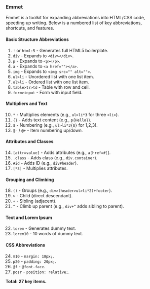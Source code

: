### Emmet
Emmet is a toolkit for expanding abbreviations into HTML/CSS code, speeding up writing. Below is a numbered list of key abbreviations, shortcuts, and features.

#### Basic Structure Abbreviations
1. `!` or `html:5` - Generates full HTML5 boilerplate.
2. `div` - Expands to `<div></div>`.
3. `p` - Expands to `<p></p>`.
4. `a` - Expands to `<a href=""></a>`.
5. `img` - Expands to `<img src="" alt="">`.
6. `ul>li` - Unordered list with one list item.
7. `ol>li` - Ordered list with one list item.
8. `table>tr>td` - Table with row and cell.
9. `form>input` - Form with input field.

#### Multipliers and Text
10. `*` - Multiplies elements (e.g., `ul>li*3` for three `<li>`).
11. `{}` - Adds text content (e.g., `p{Hello}`).
12. `$` - Numbering (e.g., `ul>li*3{$}` for 1,2,3).
13. `@-` / `@+` - Item numbering up/down.

#### Attributes and Classes
14. `[attr=value]` - Adds attributes (e.g., `a[href=#]`).
15. `.class` - Adds class (e.g., `div.container`).
16. `#id` - Adds ID (e.g., `div#header`).
17. `[*3]` - Multiplies attributes.

#### Grouping and Climbing
18. `()` - Groups (e.g., `div>(header>ul>li*2)+footer`).
19. `>` - Child (direct descendant).
20. `+` - Sibling (adjacent).
21. `^` - Climb up parent (e.g., `div+^` adds sibling to parent).

#### Text and Lorem Ipsum
22. `lorem` - Generates dummy text.
23. `lorem10` - 10 words of dummy text.

#### CSS Abbreviations
24. `m10` - `margin: 10px;`.
25. `p20` - `padding: 20px;`.
26. `@f` - `@font-face`.
27. `posr` - `position: relative;`.

**Total: 27 key items.**
